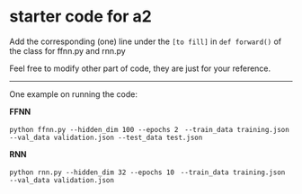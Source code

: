 # starter code for a2

Add the corresponding (one) line under the ``[to fill]`` in ``def forward()`` of the class for ffnn.py and rnn.py

Feel free to modify other part of code, they are just for your reference.

---

One example on running the code:

**FFNN**

``python ffnn.py --hidden_dim 100 --epochs 2 ``
``--train_data training.json --val_data validation.json --test_data test.json``
 


**RNN**

``python rnn.py --hidden_dim 32 --epochs 10 ``
``--train_data training.json --val_data validation.json``

